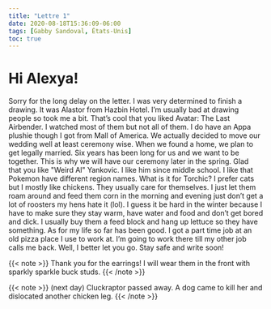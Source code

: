 ```yaml
---
title: "Lettre 1"
date: 2020-08-18T15:36:09-06:00
tags: [Gabby Sandoval, États-Unis]
toc: true
---
```

# Hi Alexya!
Sorry for the long delay on the letter. I was very determined to finish a drawing. It was Alastor from Hazbin Hotel. I’m usually bad at drawing people so took me a bit. That’s cool that you liked Avatar: The Last Airbender. I watched most of them but not all of them. I do have an Appa plushie though I got from Mall of America. We actually decided to move our wedding well at least ceremony wise. When we found a home, we plan to get legally married. Six years has been long for us and we want to be together. This is why we will have our ceremony later in the spring. Glad that you like "Weird Al" Yankovic. I like him since middle school. I like that Pokemon have different region names. What is it for Torchic? I prefer cats but I mostly like chickens. They usually care for themselves. I just let them roam around and feed them corn in the morning and evening just don’t get a lot of roosters my hens hate it (lol). I guess it be hard in the winter because I have to make sure they stay warm, have water and food and don’t get bored and dick. I usually buy them a feed block and hang up lettuce so they have something. As for my life so far has been good. I got a part time job at an old pizza place I use to work at. I’m going to work there till my other job calls me back. Well, I better let you go. Stay safe and write soon!

{{< note >}}
Thank you for the earrings! I will wear them in the front with sparkly sparkle buck studs. 
{{< /note >}}

{{< note >}}
(next day) Cluckraptor passed away. A dog came to kill her and dislocated another chicken leg. 
{{< /note >}}
